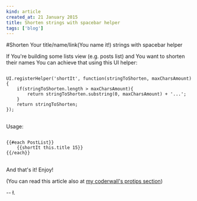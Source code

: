 ```yaml
---
kind: article
created_at: 21 January 2015
title: Shorten strings with spacebar helper
tags: ['blog']
---
```


#Shorten Your title/name/link(You name it!) strings with spacebar helper

If You're building some lists view (e.g. posts list) and You want to shorten their names You can achieve that using this UI helper:

<pre>
<code class="javascript">
UI.registerHelper('shortIt', function(stringToShorten, maxCharsAmount){
	if(stringToShorten.length > maxCharsAmount){
		return stringToShorten.substring(0, maxCharsAmount) + '...';
	}
	return stringToShorten;
});
</code>
</pre>

Usage:

<pre>
<code class="haml">
{{#each PostList}}
	{{shortIt this.title 15}}
{{/each}}
</code>
</pre>

And that's it! Enjoy!

(You can read this article also at [my coderwall's protips section](https://coderwall.com/p/nz63bg/meteor-shorten-string-spacebar-helper))

-- ł.